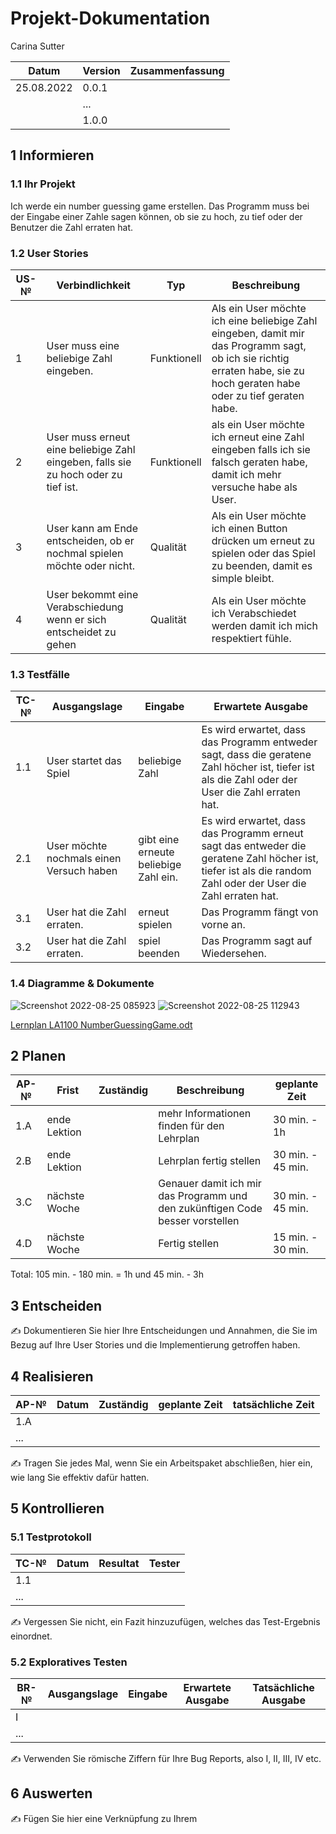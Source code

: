 # Projekt-Dokumentation

Carina Sutter

| Datum | Version | Zusammenfassung                                              |
| ----- | ------- | ------------------------------------------------------------ |
|25.08.2022| 0.0.1| |
|       | ...     |                                                              |
|       | 1.0.0   |                                                              |

## 1 Informieren

### 1.1 Ihr Projekt

Ich werde ein number guessing game erstellen. Das Programm muss bei der Eingabe einer Zahle sagen können, ob sie zu hoch, zu tief oder der Benutzer die Zahl erraten hat.

### 1.2 User Stories
| US-№ | Verbindlichkeit | Typ  | Beschreibung                       |
| ---- | --------------- | ---- | ---------------------------------- |
| 1    |User muss eine beliebige Zahl eingeben. | Funktionell | Als ein User möchte ich eine beliebige Zahl eingeben, damit mir das Programm sagt, ob ich sie richtig erraten habe, sie zu hoch geraten habe oder zu tief geraten habe. |
| 2    |User muss erneut eine beliebige Zahl eingeben, falls sie zu hoch oder zu tief ist. | Funktionell | als ein User möchte ich erneut eine Zahl eingeben falls ich sie falsch geraten habe, damit ich mehr versuche habe als User. |
| 3    |User kann am Ende entscheiden, ob er nochmal spielen möchte oder nicht. | Qualität| Als ein User möchte ich einen Button drücken um erneut zu spielen oder das Spiel zu beenden, damit es simple bleibt. |
| 4    | User bekommt eine Verabschiedung wenn er sich entscheidet zu gehen| Qualität| Als ein User möchte ich Verabschiedet werden damit ich mich respektiert fühle. |

### 1.3 Testfälle

| TC-№ | Ausgangslage | Eingabe | Erwartete Ausgabe |
| ---- | ------------ | ------- | ----------------- |
| 1.1  | User startet das Spiel| beliebige Zahl| Es wird erwartet, dass das Programm entweder sagt, dass die geratene Zahl höcher ist, tiefer ist als die Zahl oder der User die Zahl erraten hat.|
| 2.1  | User möchte nochmals einen Versuch haben| gibt eine erneute beliebige Zahl ein. | Es wird erwartet, dass das Programm erneut sagt das entweder die geratene Zahl höcher ist, tiefer ist als die random Zahl oder der User die Zahl erraten hat.|
| 3.1 | User hat die Zahl erraten. | erneut spielen| Das Programm fängt von vorne an. |
| 3.2 | User hat die Zahl erraten. | spiel beenden| Das Programm sagt auf Wiedersehen. |

### 1.4 Diagramme & Dokumente

![Screenshot 2022-08-25 085923](https://user-images.githubusercontent.com/111045656/186597077-9529cbb2-0c40-45b6-8f7b-6828beafe5b0.png)
![Screenshot 2022-08-25 112943](https://user-images.githubusercontent.com/111045656/186629514-0855dbf1-5b8d-4299-aaaa-bd1dae973c5f.png)

[Lernplan LA1100 NumberGuessingGame.odt](https://github.com/BBBlernende/LA1100/files/9423356/Lernplan.LA1100.NumberGuessingGame.odt)




## 2 Planen

| AP-№ | Frist | Zuständig | Beschreibung | geplante Zeit |
| ---- | ----- | --------- | ------------ | ------------- |
| 1.A  | ende Lektion|           | mehr Informationen finden für den Lehrplan|30 min. - 1h|
| 2.B  | ende Lektion|           | Lehrplan fertig stellen|30 min. - 45 min.|
| 3.C  | nächste Woche|           | Genauer damit ich mir das Programm und den zukünftigen Code besser vorstellen|30 min. - 45 min.
| 4.D  | nächste Woche|           | Fertig stellen| 15 min. - 30 min.

Total: 105 min. - 180 min. = 1h und 45 min. - 3h


## 3 Entscheiden

✍️ Dokumentieren Sie hier Ihre Entscheidungen und Annahmen, die Sie im Bezug auf Ihre User Stories und die Implementierung getroffen haben.

## 4 Realisieren

| AP-№ | Datum | Zuständig | geplante Zeit | tatsächliche Zeit |
| ---- | ----- | --------- | ------------- | ----------------- |
| 1.A  |       |           |               |                   |
| ...  |       |           |               |                   |

✍️ Tragen Sie jedes Mal, wenn Sie ein Arbeitspaket abschließen, hier ein, wie lang Sie effektiv dafür hatten.

## 5 Kontrollieren

### 5.1 Testprotokoll

| TC-№ | Datum | Resultat | Tester |
| ---- | ----- | -------- | ------ |
| 1.1  |       |          |        |
| ...  |       |          |        |

✍️ Vergessen Sie nicht, ein Fazit hinzuzufügen, welches das Test-Ergebnis einordnet.

### 5.2 Exploratives Testen

| BR-№ | Ausgangslage | Eingabe | Erwartete Ausgabe | Tatsächliche Ausgabe |
| ---- | ------------ | ------- | ----------------- | -------------------- |
| I    |              |         |                   |                      |
| ...  |              |         |                   |                      |

✍️ Verwenden Sie römische Ziffern für Ihre Bug Reports, also I, II, III, IV etc.

## 6 Auswerten

✍️ Fügen Sie hier eine Verknüpfung zu Ihrem 
